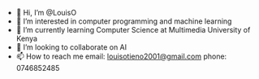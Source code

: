 - 👋 Hi, I’m @LouisO
- 👀 I’m interested in computer programming and machine learning
- 🌱 I’m currently learning Computer Science at Multimedia University of Kenya 
- 💞️ I’m looking to collaborate on AI 
- 📫 How to reach me email: louisotieno2001@gmail.com phone: 0746852485

<!---
louisotieno2001/louisotieno2001 is a ✨ special ✨ repository because its `README.md` (this file) appears on your GitHub profile.
You can click the Preview link to take a look at your changes.
--->
